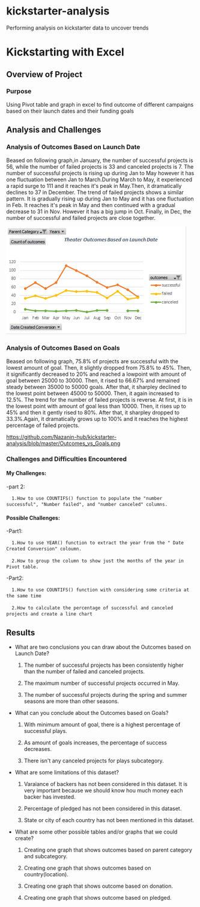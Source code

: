 # kickstarter-analysis
Performing analysis on kickstarter data to uncover trends

# Kickstarting with Excel

## Overview of Project

### Purpose

Using Pivot table and graph in excel to find outcome of different campaigns based on their launch dates and their funding goals

## Analysis and Challenges

### Analysis of Outcomes Based on Launch Date

Beased on following graph,in January, the number of successful projects is 56, while the number of failed projects is 33 and canceled projects is 7. The number of successful projects is rising up during Jan to May however it has one fluctuation between Jan to March.During March to May, it experienced a rapid surge to 111 and it reaches it's peak in May.Then, it dramatically declines to 37 in December.  The trend of failed projects shows a similar pattern. It is gradually rising up during Jan to May and it has one fluctuation in Feb. It reaches it's peak in May and then continued with a gradual decrease to 31 in Nov. However it has a big jump in Oct. Finally, in Dec, the number of successful and failed projects are close together.

![](https://github.com/Nazanin-hub/kickstarter-analysis/blob/master/Theater%20_outcomes%20_vs_launch.png)

### Analysis of Outcomes Based on Goals

Beased on following graph, 75.8% of projects are successful with the lowest amount of goal. Then, it slightly dropped from 75.8% to 45%. Then, it significantly decreased to 20% and reached a lowpoint with amount of goal between 25000 to 30000. Then, it rised to 66.67% and remained steady between 35000 to 50000 goals. After that, it sharpley declined to the lowest point between 45000 to 50000. Then, it again increased to 12.5%. The trend for the number of failed projects is reverse. At first, it is in the lowest point with amount of goal less than 10000. Then, it rises up to 45% and then it gently rised to 80%. After that, it sharpley dropped to 33.3%.Again, it dramatically grows up to 100% and it reaches the highest percentage of failed projects.

https://github.com/Nazanin-hub/kickstarter-analysis/blob/master/Outcomes_vs_Goals.png




### Challenges and Difficulties Encountered

#### My Challenges:

-part 2: 

      1.How to use COUNTIFS() function to populate the "number successful", "Number failed", and "number canceled" columns.

#### Possible Challenges:

-Part1: 

      1.How to use YEAR() function to extract the year from the " Date Created Conversion" coloumn.
      
      2.How to group the column to show just the months of the year in Pivot table.
      
      
-Part2:

      1.How to use COUNTIFS() function with considering some criteria at the same time
      
      2.How to calculate the percentage of successful and canceled projects and create a line chart
      
      
## Results

- What are two conclusions you can draw about the Outcomes based on Launch Date?

  1. The number of successful projects has been consistently higher than the number of failed and canceled projects.
  
  2. The maximum number of successful projects occurred in May.
  
  3. The number of successful projects during the spring and summer seasons are more than other seasons.

- What can you conclude about the Outcomes based on Goals?

  1. With minimum amount of goal, there is a highest percentage of successful plays.
  
  2. As amount of goals increases, the percentage of success decreases.
  
  3. There isn't any canceled projects for plays subcategory.

- What are some limitations of this dataset?

  1. Varaiance of backers has not been considered in this dataset. It is very important because we should know hou much money each backer has invested.

  2. Percentage of pledged has not been considered in this dataset.
  
  3. State or city of each country has not been mentioned in this dataset. 

- What are some other possible tables and/or graphs that we could create?

  1. Creating one graph that shows outcomes based on parent category and subcategory.
  
  2. Creating one graph that shows outcomes based on country(location).

  3. Creating one graph that shows outcome based on donation.
  
  4. Creating one graph that shows outcome based on pledged.
